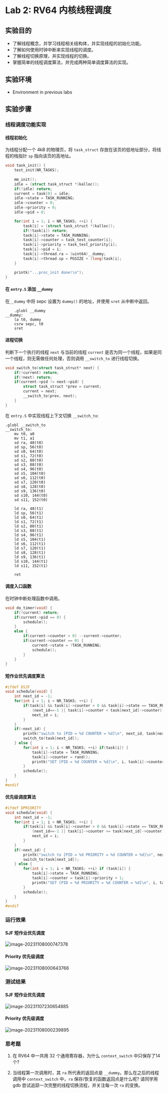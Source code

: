# Lab 2: RV64 内核线程调度

## 实验目的

* 了解线程概念，并学习线程相关结构体，并实现线程的初始化功能。
* 了解如何使用时钟中断来实现线程的调度。
* 了解线程切换原理，并实现线程的切换。
* 掌握简单的线程调度算法，并完成两种简单调度算法的实现。


## 实验环境

* Environment in previous labs

## 实验步骤

### 线程调度功能实现

#### 线程初始化

为线程分配一个 4kB 的物理页，将 `task_struct` 存放在该页的低地址部分，将线程的栈指针 `sp` 指向该页的高地址。

```c++
void task_init() {
    test_init(NR_TASKS);
    
    mm_init();
    idle = (struct task_struct *)kalloc();
    if(!idle) return;
    current = task[0] = idle;
    idle->state = TASK_RUNNING;
    idle->counter = 0;
    idle->priority = 0;
    idle->pid = 0;

    for(int i = 1; i < NR_TASKS; ++i) {
        task[i] = (struct task_struct *)kalloc();
        if(!task[i]) return;
        task[i]->state = TASK_RUNNING;
        task[i]->counter = task_test_counter[i];
        task[i]->priority = task_test_priority[i];
        task[i]->pid = i;
        task[i]->thread.ra = (uint64)__dummy;
        task[i]->thread.sp = PGSIZE + (long)task[i];
    }

    printk("...proc_init done!\n");
}
```

#### 在 `entry.S` 添加 `__dummy`

在`__dummy` 中将 sepc 设置为 `dummy()` 的地址，并使用 `sret` 从中断中返回。

```assembly
    .globl __dummy
__dummy:
    la t0, dummy
    csrw sepc, t0
    sret
```

#### 进程切换

判断下一个执行的线程 `next` 与当前的线程 `current` 是否为同一个线程，如果是同一个线程，则无需做任何处理，否则调用 `__switch_to` 进行线程切换。

```c++
void switch_to(struct task_struct* next) {
    if(!current) return;
    if(!next) return;
    if(current->pid != next->pid) {
        struct task_struct *prev = current;
        current = next;
        __switch_to(prev, next);
    }
}
```

在 `entry.S` 中实现线程上下文切换 `__switch_to`:

```assembly
.globl __switch_to
__switch_to:
    mv t0, a0
    mv t1, a1
    sd ra, 48(t0)
    sd sp, 56(t0)
    sd s0, 64(t0)
    sd s1, 72(t0)
    sd s2, 80(t0)
    sd s3, 88(t0)
    sd s4, 96(t0)
    sd s5, 104(t0)
    sd s6, 112(t0)
    sd s7, 120(t0)
    sd s8, 128(t0)
    sd s9, 136(t0)
    sd s10, 144(t0)
    sd s11, 152(t0)

    ld ra, 48(t1)
    ld sp, 56(t1)
    ld s0, 64(t1)
    ld s1, 72(t1)
    ld s2, 80(t1)
    ld s3, 88(t1)
    ld s4, 96(t1)
    ld s5, 104(t1)
    ld s6, 112(t1)
    ld s7, 120(t1)
    ld s8, 128(t1)
    ld s9, 136(t1)
    ld s10, 144(t1)
    ld s11, 152(t1)

    ret
```

#### 调度入口函数

在时钟中断处理函数中调用。

```c++
void do_timer(void) {
    if(!current) return;
    if(current->pid == 0) {
        schedule();
    }
    else {
        if(current->counter > 0) --current->counter;
        if(current->counter == 0) {
            current->state = !TASK_RUNNING;
            schedule();
        }
    }
}
```

#### 短作业优先调度算法

```c++
#ifdef DSJF
void schedule(void) {
    int next_id = -1;
    for(int i = 1; i < NR_TASKS; ++i) {
        if(task[i] && task[i]->counter > 0 && task[i]->state == TASK_RUNNING &&
            (next_id==-1 || task[i]->counter < task[next_id]->counter)) {
            next_id = i;
        }
    }
    if(~next_id) {
        printk("switch to [PID = %d COUNTER = %d]\n", next_id, task[next_id]->counter);
        switch_to(task[next_id]);
    } else {
        for(int i = 1; i < NR_TASKS; ++i) if(task[i]) {
            task[i]->state = TASK_RUNNING;
            task[i]->counter = rand();
            printk("SET [PID = %d COUNTER = %d]\n", i, task[i]->counter);
        }
        schedule();
    }
}
#endif
```

#### 优先级调度算法

```c++
#ifdef DPRIORITY
void schedule(void) {
    int next_id = -1;
    for(int i = 1; i < NR_TASKS; ++i) {
        if(task[i] && task[i]->counter > 0 && task[i]->state == TASK_RUNNING &&
            (next_id==-1 || task[i]->counter >= task[next_id]->counter)) {
            next_id = i;
        }
    }
    if(~next_id) {
        printk("switch to [PID = %d PRIORITY = %d COUNTER = %d]\n", next_id, task[next_id]->priority, task[next_id]->counter);
        switch_to(task[next_id]);
    } else {
        for(int i = 1; i < NR_TASKS; ++i) if (task[i]) {
            task[i]->state = TASK_RUNNING;
            task[i]->counter = task[i]->priority + 1;
            printk("SET [PID = %d PRIORITY = %d COUNTER = %d]\n", i, task[i]->priority, task[i]->counter);
        }
        schedule();
    }
}
#endif
```

### 运行效果

#### SJF 短作业优先调度

![image-20231108000747378](/Users/pac/Documents/2023-f/OS/OS2023-Autumn/lab2/assets/image-20231108000747378.png)

#### Priority 优先级调度

![image-20231108000643766](/Users/pac/Documents/2023-f/OS/OS2023-Autumn/lab2/assets/image-20231108000643766.png)

### 测试结果

#### SJF 短作业优先调度

![image-20231107230654885](/Users/pac/Documents/2023-f/OS/OS2023-Autumn/lab2/assets/image-20231107230654885.png)

#### Priority 优先级调度

![image-20231108000239895](/Users/pac/Documents/2023-f/OS/OS2023-Autumn/lab2/assets/image-20231108000239895.png)

### 思考题

1. 在 RV64 中一共用 32 个通用寄存器，为什么 `context_switch` 中只保存了14个?

   

2. 当线程第一次调用时，其 `ra` 所代表的返回点是 `__dummy`。那么在之后的线程调用中 `context_switch` 中，`ra` 保存/恢复的函数返回点是什么呢? 请同学用 gdb 尝试追踪一次完整的线程切换流程，并关注每一次 `ra` 的变换。

   
